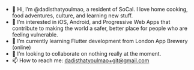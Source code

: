 - 👋 Hi, I’m @dadisthatyoulmao, a resident of SoCal. I love home cooking, food adventures, culture, and learning new stuff.
- 👀 I’m interested in iOS, Android, and Progressive Web Apps that contribute to making the world a safer, better place for people who are feeling vulnerable.
- 🌱 I’m currently learning Flutter development from London App Brewery (online)
- 💞️ I’m looking to collaborate on nothing really at the moment.
- 📫 How to reach me: dadisthatyoulmao+git@gmail.com 

<!---
dadisthatyoulmao/dadisthatyoulmao is a ✨ special ✨ repository because its `README.md` (this file) appears on your GitHub profile.
You can click the Preview link to take a look at your changes.
--->
